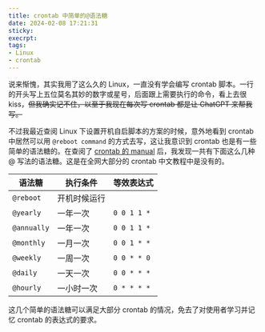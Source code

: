 ```yaml
---
title: crontab 中简单的@语法糖
date: 2024-02-08 17:21:31
sticky:
execrpt:
tags:
- Linux
- crontab
---
```


说来惭愧，其实我用了这么久的 Linux，一直没有学会编写 crontab 脚本。一行的开头写上五位莫名其妙的数字或星号，后面跟上需要执行的命令，看上去很 kiss，~~但我确实记不住，以至于我现在每次写 crontab 都是让 ChatGPT 来帮我写。~~

不过我最近查阅 Linux 下设置开机自启脚本的方案的时候，意外地看到 crontab 中居然可以用 `@reboot command` 的方式去写，这让我意识到 crontab 也是有一些简单的语法糖的。在查阅了 [crontab 的 manual](https://man.archlinux.org/man/crontab.5.en) 后，我发现一共有下面这么几种 @ 写法的语法糖。这是在全网大部分的 crontab 中文教程中是没有的。

| 语法糖      | 执行条件     | 等效表达式  |
| ----------- | ------------ | ----------- |
| `@reboot`   | 开机时候运行 |             |
| `@yearly`   | 一年一次     | `0 0 1 1 *` |
| `@annually` | 一年一次     | `0 0 1 1 *` |
| `@monthly`  | 一月一次     | `0 0 1 * *` |
| `@weekly`   | 一周一次     | `0 0 * * 0` |
| `@daily`    | 一天一次     | `0 0 * * *` |
| `@hourly`   | 一小时一次   | `0 * * * *` |

这几个简单的语法糖可以满足大部分 crontab 的情况，免去了对使用者学习并记忆 crontab 的表达式的要求。
